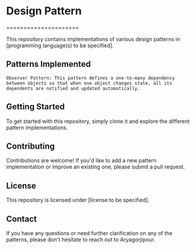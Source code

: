 # Design Pattern
=====================

This repository contains implementations of various design patterns in [programming language(s) to be specified].
## Patterns Implemented

    Observer Pattern: This pattern defines a one-to-many dependency between objects so that when one object changes state, all its dependents are notified and updated automatically.

## Getting Started

To get started with this repository, simply clone it and explore the different pattern implementations.

## Contributing
Contributions are welcome! If you'd like to add a new pattern implementation or improve an existing one, please submit a pull request.

## License
This repository is licensed under [license to be specified].

## Contact
If you have any questions or need further clarification on any of the patterns, please don't hesitate to reach out to Aryagorjipour.


